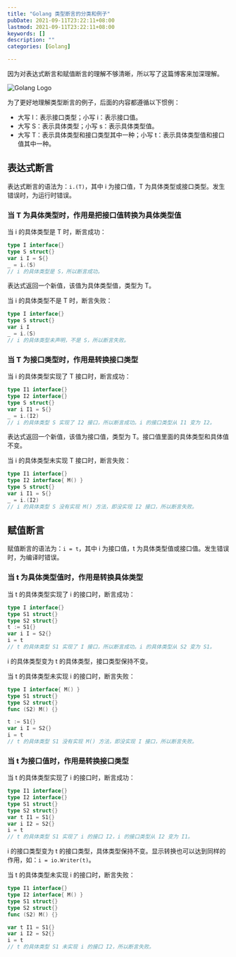 ```yaml
---
title: "Golang 类型断言的分类和例子"
pubDate: 2021-09-11T23:22:11+08:00
lastmod: 2021-09-11T23:22:11+08:00
keywords: []
description: ""
categories: [Golang]

---
```


因为对表达式断言和赋值断言的理解不够清晰，所以写了这篇博客来加深理解。

![Golang Logo](/images/categories-and-examples-of-type-assertion-in-golang/golang-logo.webp "Golang Logo")

为了更好地理解类型断言的例子，后面的内容都遵循以下惯例：

* 大写 I：表示接口类型；小写 i：表示接口值。
* 大写 S：表示具体类型；小写 s：表示具体类型值。
* 大写 T：表示具体类型和接口类型其中一种；小写 t：表示具体类型值和接口值其中一种。

## 表达式断言

表达式断言的语法为：`i.(T)`，其中 i 为接口值，T 为具体类型或接口类型。发生错误时，为运行时错误。

### 当 T 为具体类型时，作用是把接口值转换为具体类型值

当 i 的具体类型是 T 时，断言成功：

```go
type I interface{}
type S struct{}
var i I = S{}
_ = i.(S)
// i 的具体类型是 S，所以断言成功。
```

表达式返回一个新值，该值为具体类型值，类型为 T。

当 i 的具体类型不是 T 时，断言失败：

```go
type I interface{}
type S struct{}
var i I
_ = i.(S)
// i 的具体类型未声明，不是 S，所以断言失败。
```

### 当 T 为接口类型时，作用是转换接口类型

当 i 的具体类型实现了 T 接口时，断言成功：

```go
type I1 interface{}
type I2 interface{}
type S struct{}
var i I1 = S{}
_ = i.(I2)
// i 的具体类型 S 实现了 I2 接口，所以断言成功。i 的接口类型从 I1 变为 I2。
```

表达式返回一个新值，该值为接口值，类型为 T。接口值里面的具体类型和具体值不变。

当 i 的具体类型未实现 T 接口时，断言失败：

```go
type I1 interface{}
type I2 interface{ M() }
type S struct{}
var i I1 = S{}
_ = i.(I2)
// i 的具体类型 S 没有实现 M() 方法，即没实现 I2 接口，所以断言失败。
```

## 赋值断言

赋值断言的语法为：`i = t`，其中 i 为接口值，t 为具体类型值或接口值。发生错误时，为编译时错误。

### 当 t 为具体类型值时，作用是转换具体类型

当 t 的具体类型实现了 i 的接口时，断言成功：

```go
type I interface{}
type S1 struct{}
type S2 struct{}
t := S1{}
var i I = S2{}
i = t
// t 的具体类型 S1 实现了 I 接口，所以断言成功。i 的具体类型从 S2 变为 S1。
```

i 的具体类型变为 t 的具体类型，接口类型保持不变。

当 t 的具体类型未实现 i 的接口时，断言失败：

```go
type I interface{ M() }
type S1 struct{}
type S2 struct{}
func (S2) M() {}

t := S1{}
var i I = S2{}
i = t
// t 的具体类型 S1 没有实现 M() 方法，即没实现 I 接口，所以断言失败。
```

### 当 t 为接口值时，作用是转换接口类型

当 t 的具体类型实现了 i 的接口时，断言成功：

```go
type I1 interface{}
type I2 interface{}
type S1 struct{}
type S2 struct{}
var t I1 = S1{}
var i I2 = S2{}
i = t
// t 的具体类型 S1 实现了 i 的接口 I2，i 的接口类型从 I2 变为 I1。
```

i 的接口类型变为 t 的接口类型，具体类型保持不变。显示转换也可以达到同样的作用，如：`i = io.Writer(t)`。

当 t 的具体类型未实现 i 的接口时，断言失败：

```go
type I1 interface{}
type I2 interface{ M() }
type S1 struct{}
type S2 struct{}
func (S2) M() {}

var t I1 = S1{}
var i I2 = S2{}
i = t
// t 的具体类型 S1 未实现 i 的接口 I2，所以断言失败。
```